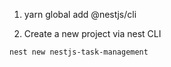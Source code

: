 1. yarn global add @nestjs/cli

2. Create a new project via nest CLI
```
nest new nestjs-task-management
```

